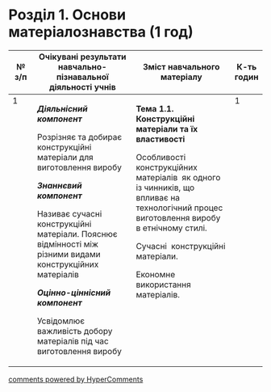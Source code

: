 <div id="hypercomments_widget" class="js-hypercomments-widget invisible"></div>

# Розділ 1.  Основи матеріалознавства (1 год)

<table>
<tr>
<td width="10%" align="center"><b>№ з/п</b></td>
<td width="40%" align="center"><b>Очікувані результати навчально-пізнавальної діяльності учнів</b></td>
<td width="40%" align="center"><b>Зміст навчального матеріалу</b></td>
<td width="10%" align="center"><b>К-ть годин</b></td>
</tr>
<tbody>
<tr>
<td  width="10%" style="vertical-align:top !important;">1</td>
<td  width="40%" style="vertical-align:top !important;">
<p><strong><em>Діяльнісний компонент</em></strong></p>
<p>Розрізняє та добирає конструкційні матеріали для виготовлення виробу</p>
<p><strong><em>Знаннєвий компонент</em></strong></p>
<p>Називає сучасні конструкційні матеріали. Пояснює відмінності між різними видами конструкційних матеріалів</p>
<p><strong><em>Оцінно-ціннісний компонент</em></strong></p>
<p>Усвідомлює важливість добору матеріалів під час виготовлення виробу</p>
</td>
<td width="40%" style="vertical-align:top !important;">
<p><strong>Тема 1.1. Конструкційні матеріали та їх властивості </strong></p>
<p>Особливості&nbsp; конструкційних матеріалів&nbsp; як одного із чинників, що впливає на технологічний процес виготовлення виробу в етнічному стилі.</p>
<p>Сучасні&nbsp; конструкційні матеріали.</p>
<p>Економне використання матеріалів.</p>
</td>
<td width="10%" style="vertical-align:top !important;">1</td>
</tr>
</tr>
</table>

<div class="js-hypercomments-container">
<a href="http://hypercomments.com" class="hc-link" title="comments widget">comments powered by HyperComments</a>
</div>